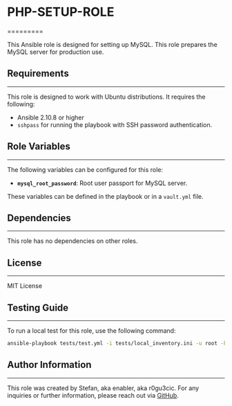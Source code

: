 # PHP-SETUP-ROLE

=========

This Ansible role is designed for setting up MySQL. This role prepares the MySQL server for production use.

## Requirements

------------

This role is designed to work with Ubuntu distributions. It requires the following:

- Ansible 2.10.8 or higher
- `sshpass` for running the playbook with SSH password authentication.

## Role Variables

------------

The following variables can be configured for this role:

- **`mysql_root_password`**: Root user passport for MySQL server.

These variables can be defined in the playbook or in a `vault.yml` file.

## Dependencies

------------

This role has no dependencies on other roles.

## License

------------

MIT License

## Testing Guide

------------

To run a local test for this role, use the following command:

```bash
ansible-playbook tests/test.yml -i tests/local_inventory.ini -u root -k --ask-vault-pass
```

## Author Information

------------

This role was created by Stefan, aka enabler, aka r0gu3cic. For any inquiries or further information, please reach out via [GitHub](https://github.com/r0gu3cic).
